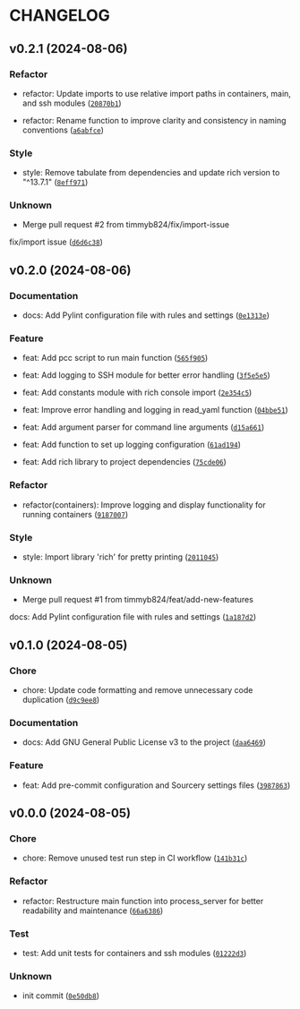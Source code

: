 # CHANGELOG



## v0.2.1 (2024-08-06)

### Refactor

* refactor: Update imports to use relative import paths in containers, main, and ssh modules ([`20870b1`](https://github.com/timmyb824/python-ContainerChecker/commit/20870b1db6a5132cb7b9b0dbee7037c03a5c46ad))

* refactor: Rename function to improve clarity and consistency in naming conventions ([`a6abfce`](https://github.com/timmyb824/python-ContainerChecker/commit/a6abfce8f9c3ef56e2c4f3b08dd0b4a52a582ba2))

### Style

* style: Remove tabulate from dependencies and update rich version to &#34;^13.7.1&#34; ([`8eff971`](https://github.com/timmyb824/python-ContainerChecker/commit/8eff971f9a7d9619051ac82408a65135a89175ab))

### Unknown

* Merge pull request #2 from timmyb824/fix/import-issue

fix/import issue ([`d6d6c38`](https://github.com/timmyb824/python-ContainerChecker/commit/d6d6c3802ede83d7f4cfb7371147462eaad6f719))


## v0.2.0 (2024-08-06)

### Documentation

* docs: Add Pylint configuration file with rules and settings ([`0e1313e`](https://github.com/timmyb824/python-ContainerChecker/commit/0e1313e6a978dd6f66abe5d9c5791292be84117c))

### Feature

* feat: Add pcc script to run main function ([`565f905`](https://github.com/timmyb824/python-ContainerChecker/commit/565f905fb6449386541e7421722e20f370899817))

* feat: Add logging to SSH module for better error handling ([`3f5e5e5`](https://github.com/timmyb824/python-ContainerChecker/commit/3f5e5e5f3c2030343d41b64b36b3279b6d1dc12e))

* feat: Add constants module with rich console import ([`2e354c5`](https://github.com/timmyb824/python-ContainerChecker/commit/2e354c58acbcdf750416f1d16ef5dda5a24c192d))

* feat: Improve error handling and logging in read_yaml function ([`04bbe51`](https://github.com/timmyb824/python-ContainerChecker/commit/04bbe515bfbbbdc3ab630a8c6596564c8a9fe491))

* feat: Add argument parser for command line arguments ([`d15a661`](https://github.com/timmyb824/python-ContainerChecker/commit/d15a661a5c886076ce1167bae93a954578b03489))

* feat: Add function to set up logging configuration ([`61ad194`](https://github.com/timmyb824/python-ContainerChecker/commit/61ad1940034d20bd344ec702f2b9c4d0e9683aec))

* feat: Add rich library to project dependencies ([`75cde06`](https://github.com/timmyb824/python-ContainerChecker/commit/75cde065803d8b96a28226fe223051b0e145e6aa))

### Refactor

* refactor(containers): Improve logging and display functionality for running containers ([`9187007`](https://github.com/timmyb824/python-ContainerChecker/commit/91870075cb296775f9c08374ec81bd26ffe0aad7))

### Style

* style: Import library &#39;rich&#39; for pretty printing ([`2011045`](https://github.com/timmyb824/python-ContainerChecker/commit/2011045ed7c7f3ebe6d0bdd6fa17a7d70829d726))

### Unknown

* Merge pull request #1 from timmyb824/feat/add-new-features

docs: Add Pylint configuration file with rules and settings ([`1a187d2`](https://github.com/timmyb824/python-ContainerChecker/commit/1a187d25989da864b828704241fda2227629259d))


## v0.1.0 (2024-08-05)

### Chore

* chore: Update code formatting and remove unnecessary code duplication ([`d9c9ee8`](https://github.com/timmyb824/python-ContainerChecker/commit/d9c9ee83dd81c41a22f22acb7299ffa53d9617d6))

### Documentation

* docs: Add GNU General Public License v3 to the project ([`daa6469`](https://github.com/timmyb824/python-ContainerChecker/commit/daa6469b9c18841b8117c33a1728713ad80d6940))

### Feature

* feat: Add pre-commit configuration and Sourcery settings files ([`3987863`](https://github.com/timmyb824/python-ContainerChecker/commit/3987863acf2f528ef1271310d8f9754a3bee8083))


## v0.0.0 (2024-08-05)

### Chore

* chore: Remove unused test run step in CI workflow ([`141b31c`](https://github.com/timmyb824/python-ContainerChecker/commit/141b31c26bbdc46fd6b580d8ae4e4d2ee9a7ae09))

### Refactor

* refactor: Restructure main function into process_server for better readability and maintenance ([`66a6386`](https://github.com/timmyb824/python-ContainerChecker/commit/66a63862ec2e472393068200dd803910e9ff8138))

### Test

* test: Add unit tests for containers and ssh modules ([`01222d3`](https://github.com/timmyb824/python-ContainerChecker/commit/01222d3ce5824a849838b5c9be40e19added8e5c))

### Unknown

* init commit ([`0e50db8`](https://github.com/timmyb824/python-ContainerChecker/commit/0e50db8e05fb1e366eaca6e209d8f63c601683d8))

